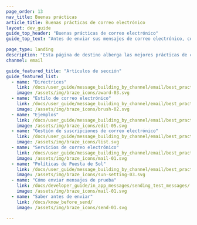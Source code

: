 ```yaml
---
page_order: 13
nav_title: Buenas prácticas
article_title: Buenas prácticas de correo electrónico
layout: dev_guide
guide_top_header: "Buenas prácticas de correo electrónico"
guide_top_text: "Antes de enviar sus mensajes de correo electrónico, consulte los siguientes artículos para saber qué cosas debe saber y comprobar."

page_type: landing
description: "Esta página de destino alberga las mejores prácticas de correo electrónico. Aquí encontrará consejos, casos prácticos y buenas prácticas para perfeccionar sus mensajes de correo electrónico."
channel: email

guide_featured_title: "Artículos de sección"
guide_featured_list:
  - name: "Directrices"
    link: /docs/user_guide/message_building_by_channel/email/best_practices/guidelines_and_tips/
    image: /assets/img/braze_icons/award-03.svg
  - name: "Estilo de correo electrónico"
    link: /docs/user_guide/message_building_by_channel/email/best_practices/email_styling/
    image: /assets/img/braze_icons/brush-02.svg
  - name: "Ejemplos"
    link: /docs/user_guide/message_building_by_channel/email/best_practices/use_cases/
    image: /assets/img/braze_icons/edit-05.svg
  - name: "Gestión de suscripciones de correo electrónico"
    link: /docs/user_guide/message_building_by_channel/email/best_practices/duplicate_emails/
    image: /assets/img/braze_icons/list.svg
  - name: "Servicios de correo electrónico"
    link: /docs/user_guide/message_building_by_channel/email/best_practices/email_services/
    image: /assets/img/braze_icons/mail-01.svg
  - name: "Políticas de Puesta de Sol"
    link: /docs/user_guide/message_building_by_channel/email/best_practices/sunset_policies/
    image: /assets/img/braze_icons/sun-setting-03.svg
  - name: "Cómo enviar mensajes de prueba"
    link: /docs/developer_guide/in_app_messages/sending_test_messages/
    image: /assets/img/braze_icons/mail-01.svg
  - name: "Saber antes de enviar"
    link: /docs/know_before_send/
    image: /assets/img/braze_icons/send-01.svg

---
```

